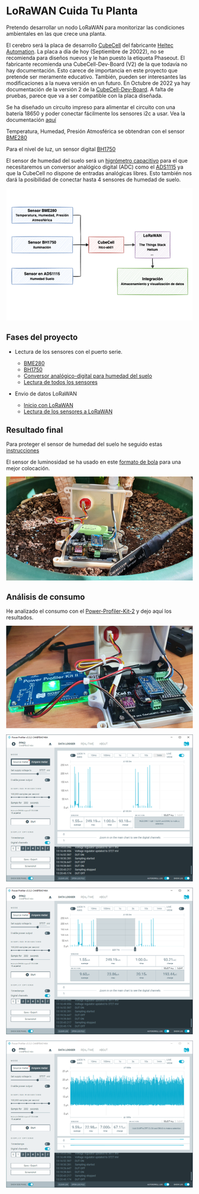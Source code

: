 # LoRaWAN Cuida Tu Planta

Pretendo desarrollar un nodo LoRaWAN para monitorizar las condiciones ambientales en las que crece una planta.

El cerebro será la placa de desarrollo [CubeCell](https://heltec.org/project/htcc-ab01/) del fabricante [Heltec Automation](https://heltec.org/). La placa a día de hoy (Septiembre de 20022), no se recomienda para diseños nuevos y le han puesto la etiqueta Phaseout. El fabricante recomienda una CubeCell-Dev-Board (V2) de la que todavía no hay documentación. Esto carece de importancia en este proyecto que pretende ser meramente educativo. También, pueden ser interesantes las modificaciones a la nueva versión en un futuro.
En Octubre de 2022 ya hay documentación de la versión 2 de la [CubeCell-Dev-Board](https://heltec.org/project/htcc-ab01-v2/). A falta de pruebas, parece que va a ser compatible con la placa diseñada.  

Se ha diseñado un circuito impreso para alimentar el circuito con una batería 18650 y poder conectar fácilmente los sensores i2c a usar. Vea la documentación [aquí](/hardware/README.md)

Temperatura, Humedad, Presión Atmosférica se obtendran con el sensor [BME280](https://www.luisllamas.es/sensor-ambiental-arduino-bme280/)

Para el nivel de luz, un sensor digital [BH1750](https://www.luisllamas.es/medir-cantidad-de-luxes-con-arduino-y-el-luxometro-bh1750/)

El sensor de humedad del suelo será un [higrómetro capacitivo](https://www.luisllamas.es/sensor-de-humedad-del-suelo-capacitivo-y-arduino/) para el que necesitaremos un conversor analógico digital (ADC) como el [ADS1115](https://www.luisllamas.es/entrada-analogica-adc-de-16-bits-con-arduino-y-ads1115/) ya que la CubeCell no dispone de entradas analógicas libres. Esto también nos dará la posibilidad de conectar hasta 4 sensores de humedad de suelo. 

<div style="text-align: center;">

![](/software/docs/Cuitupla.drawio2.png)

</div>

## Fases del proyecto 

- Lectura de los sensores con el puerto serie.
    - [BME280](/software/02_inicio_bme280/README.md)
    - [BH1750](/software/03_inicio_bh1750/README.md)
    - [Conversor analógico-digital para humedad del suelo](/software/04_inicio_ads1115/README.md)
    - [Lectura de todos los sensores](/software/05_sensores_todos/README.md)

- Envio de datos LoRaWAN
    - [Inicio con LoRaWAN](/software/06_inicio_lorawan/README.md)
    - [Lectura de los sensores a LoRaWAN](/software/07_sensores_lorawan/README.md)

## Resultado final

Para proteger el sensor de humedad del suelo he seguido estas [instrucciones](https://www.instructables.com/Waterproofing-a-Capacitance-Soil-Moisture-Sensor/)

El sensor de luminosidad se ha usado en este [formato de bola](https://a.aliexpress.com/_ExYB4vB) para una mejor colocación.

![](./hardware/Adaptador_CubeCell_v1/docs/result_final.jpg)

## Análisis de consumo

He analizado el consumo con el [Power-Profiler-Kit-2](https://www.nordicsemi.com/Products/Development-hardware/Power-Profiler-Kit-2) y dejo aquí los resultados.

![](./hardware/Adaptador_CubeCell_v1/docs/consumo.jpg)

<div style="text-align: center;">

![](./hardware/Adaptador_CubeCell_v1/docs/resul_cons1.PNG)

![](./hardware/Adaptador_CubeCell_v1/docs/resul_cons2.PNG)

![](./hardware/Adaptador_CubeCell_v1/docs/resul_cons3.PNG)

</div>


